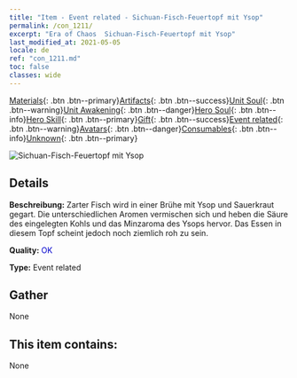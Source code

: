 ```yaml
---
title: "Item - Event related - Sichuan-Fisch-Feuertopf mit Ysop"
permalink: /con_1211/
excerpt: "Era of Chaos  Sichuan-Fisch-Feuertopf mit Ysop"
last_modified_at: 2021-05-05
locale: de
ref: "con_1211.md"
toc: false
classes: wide
---
```

 [Materials](/ItemsDE/){: .btn .btn--primary}[Artifacts](/ItemsDE/Artifacts/){: .btn .btn--success}[Unit Soul](/ItemsDE/UnitSoul/){: .btn .btn--warning}[Unit Awakening](/ItemsDE/UnitAwakening/){: .btn .btn--danger}[Hero Soul](/ItemsDE/HeroSoul/){: .btn .btn--info}[Hero Skill](/ItemsDE/HeroSkill/){: .btn .btn--primary}[Gift](/ItemsDE/Gift/){: .btn .btn--success}[Event related](/ItemsDE/Events/){: .btn .btn--warning}[Avatars](/ItemsDE/Avatars/){: .btn .btn--danger}[Consumables](/ItemsDE/Consumables/){: .btn .btn--info}[Unknown](/ItemsDE/Unknown/){: .btn .btn--primary}

 ![Sichuan-Fisch-Feuertopf mit Ysop](/images/t/i_81521331.png)

## Details
 **Beschreibung:** Zarter Fisch wird in einer Brühe mit Ysop und Sauerkraut gegart. Die unterschiedlichen Aromen vermischen sich und heben die Säure des eingelegten Kohls und das Minzaroma des Ysops hervor. Das Essen in diesem Topf scheint jedoch noch ziemlich roh zu sein.

 **Quality:** <span style="color: #0000CD">OK</span>

 **Type:** Event related

## Gather

  None

## This item contains:

  None

